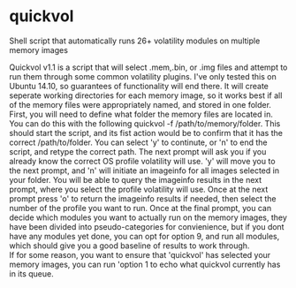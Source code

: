 # quickvol
Shell script that automatically runs 26+ volatility modules on multiple memory images

Quickvol v1.1 is a script that will select .mem,.bin, or .img files and attempt to run them through some common volatility plugins. I've only tested this on Ubuntu 14.10, so guarantees of functionality will end there.
It will create seperate working directories for each memory image, so it works best if all of the memory files were appropriately named, and stored in one folder. 
First, you will need to define what folder the memory files are located in.  You can do this with the following quickvol -f /path/to/memory/folder. 
This should start the script, and its fist action would be to confirm that it has the correct /path/to/folder.
You can select 'y' to continute, or 'n' to end the script, and retype the correct path. 
The next prompt will ask you if you already know the correct OS profile volatility will use. 'y' will move you to the next prompt, and 'n' will initiate an imageinfo for all images selected in your folder. 
You will be able to query the imageinfo results in the next prompt, where you select the profile volatility will use.
Once at the next prompt press 'o' to return the imageinfo results if needed, then select the number of the profile you want to run. 
Once at the final prompt, you can decide which modules you want to actually run on the memory images, they have been divided into pseudo-categories for convienience, but if you dont have any modules yet done, you can opt for option 9, and run all modules, which should give you a good baseline of results to work through.  
If for some reason, you want to ensure that 'quickvol' has selected your memory images, you can run 'option 1 to echo what quickvol currently has in its queue.
